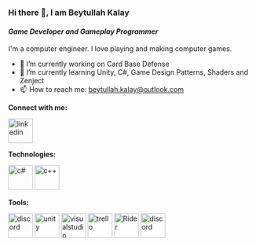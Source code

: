 ### Hi there 👋, I am Beytullah Kalay
#### *Game Developer and Gameplay Programmer*

I'm a computer engineer. I love playing and making computer games. 

- 🔭 I’m currently working on Card Base Defense
- 🌱 I’m currently learning Unity, C#, Game Design Patterns, Shaders and Zenject
- 📫 How to reach me: beytullah.kalay@outlook.com 

**Connect with me:**

[<img src='https://cdn-icons-png.flaticon.com/512/174/174857.png' alt='linkedin' height='50'>](https://www.linkedin.com/in/beytullah-kalay/)  

**Technologies:**

<img src='https://cdn.worldvectorlogo.com/logos/c--4.svg' alt='c#' height='50'> <img src='https://cdn.worldvectorlogo.com/logos/c.svg' alt='c++' height='50'>

**Tools:**

<img src='https://cdn.worldvectorlogo.com/logos/discord.svg' alt='discord' height='50'> <img src='https://cdn.worldvectorlogo.com/logos/unity-69.svg' alt='unity' height='50'> <img src='https://cdn.worldvectorlogo.com/logos/visual-studio-2013.svg' alt='visualstudio' height='50'> <img src='https://cdn.worldvectorlogo.com/logos/trello.svg' alt='trello' height='50'> <img src='https://seeklogo.com/images/J/jetbrains-rider-logo-BC2E5310DB-seeklogo.com.png' alt='Rider' height='50'> <img src='https://cdn.worldvectorlogo.com/logos/git-icon.svg' alt='discord' height='50'> 
